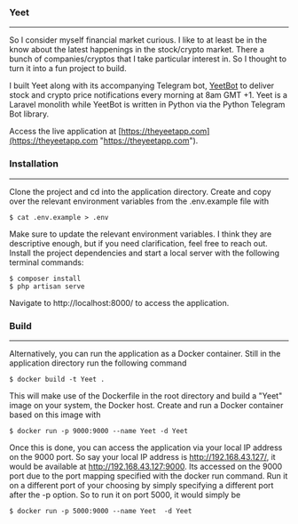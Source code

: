 ### Yeet

------------
So I consider myself financial market curious. I like to at least be in the know about the latest happenings in the stock/crypto market. There a bunch of companies/cryptos that I take particular interest in. So I thought to turn it into a fun project to build. 

I built Yeet along with its accompanying Telegram bot, [YeetBot](https://github.com/theyeetapp/yeetbot "YeetBot") to deliver stock and crypto price notifications every morning at 8am GMT +1. Yeet is a Laravel monolith while YeetBot is written in Python via the Python Telegram Bot library.

Access the live application at [https://theyeetapp.com](https://theyeetapp.com "https://theyeetapp.com").

### Installation
--------------
Clone the project and cd into the application directory.  Create and copy over the relevant environment variables from the .env.example file with 
```
$ cat .env.example > .env
```
Make sure to update the relevant environment variables. I think they are descriptive enough, but if you need clarification, feel free to reach out.
Install the project dependencies and start a local server with the following terminal commands:

```
$ composer install
$ php artisan serve
```
Navigate to http://localhost:8000/ to access the application.

### Build
-----
Alternatively, you can run the application as a Docker container. Still in the application directory run the following command
```
$ docker build -t Yeet .
```
This will make use of the Dockerfile in the root directory and build a "Yeet" image on your system, the Docker host. Create and run a Docker container based on this image with

```
$ docker run -p 9000:9000 --name Yeet -d Yeet
```
Once this is done, you can access the application via your local IP address on the 9000 port. So say your local IP address is http://192.168.43.127/, it would be available at http://192.168.43.127:9000. Its accessed on the 9000 port due to the port mapping specified with the docker run command. Run it on a different port of your choosing by simply specifying a different port after the -p option. So to run it on port 5000, it would simply be

```
$ docker run -p 5000:9000 --name Yeet  -d Yeet
```

